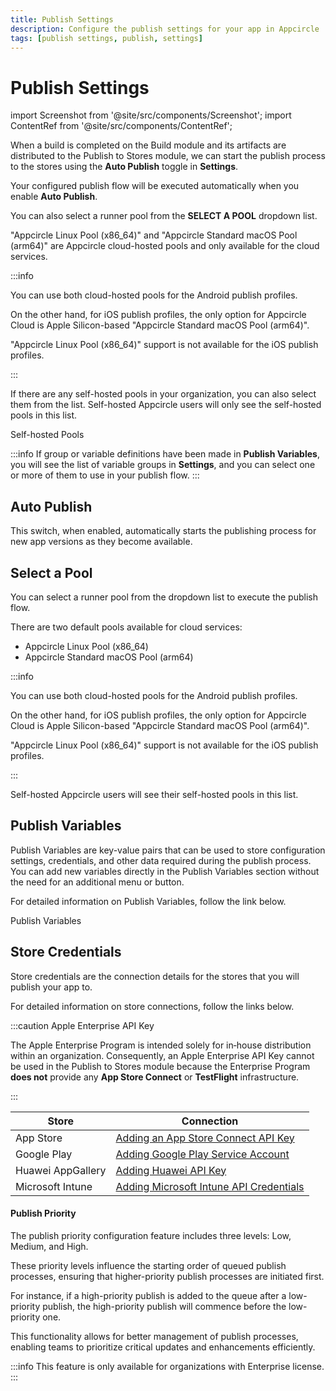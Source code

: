```yaml
---
title: Publish Settings
description: Configure the publish settings for your app in Appcircle
tags: [publish settings, publish, settings]
---
```


# Publish Settings

import Screenshot from '@site/src/components/Screenshot';
import ContentRef from '@site/src/components/ContentRef';

When a build is completed on the Build module and its artifacts are distributed to the Publish to Stores module, we can start the publish process to the stores using the **Auto Publish** toggle in **Settings**.

Your configured publish flow will be executed automatically when you enable **Auto Publish**.

You can also select a runner pool from the **SELECT A POOL** dropdown list.

<Screenshot url='https://cdn.appcircle.io/docs/assets/7140-30.png'/>

<Screenshot url='https://cdn.appcircle.io/docs/assets/7140-33.png'/>

"Appcircle Linux Pool (x86_64)" and "Appcircle Standard macOS Pool (arm64)" are Appcircle cloud-hosted pools and only available for the cloud services.

:::info

You can use both cloud-hosted pools for the Android publish profiles.

On the other hand, for iOS publish profiles, the only option for Appcircle Cloud is Apple Silicon-based "Appcircle Standard macOS Pool (arm64)".

"Appcircle Linux Pool (x86_64)" support is not available for the iOS publish profiles.

:::

If there are any self-hosted pools in your organization, you can also select them from the list. Self-hosted Appcircle users will only see the self-hosted pools in this list.

<ContentRef url="/self-hosted-appcircle/self-hosted-runner/configure-runner/manage-pools">
  Self-hosted Pools
</ContentRef>

:::info
If group or variable definitions have been made in **Publish Variables**, you will see the list of variable groups in **Settings**, and you can select one or more of them to use in your publish flow.
:::

## Auto Publish

This switch, when enabled, automatically starts the publishing process for new app versions as they become available.

## Select a Pool

You can select a runner pool from the dropdown list to execute the publish flow.

There are two default pools available for cloud services:

- Appcircle Linux Pool (x86_64)
- Appcircle Standard macOS Pool (arm64)

:::info

You can use both cloud-hosted pools for the Android publish profiles.

On the other hand, for iOS publish profiles, the only option for Appcircle Cloud is Apple Silicon-based "Appcircle Standard macOS Pool (arm64)".

"Appcircle Linux Pool (x86_64)" support is not available for the iOS publish profiles.

:::

Self-hosted Appcircle users will see their self-hosted pools in this list.

## Publish Variables

Publish Variables are key-value pairs that can be used to store configuration settings, credentials, and other data required during the publish process. You can add new variables directly in the Publish Variables section without the need for an additional menu or button.

For detailed information on Publish Variables, follow the link below.

<ContentRef url="/publish-module/publish-variables">
  Publish Variables
</ContentRef>

## Store Credentials

Store credentials are the connection details for the stores that you will publish your app to.

For detailed information on store connections, follow the links below.

:::caution Apple Enterprise API Key

The Apple Enterprise Program is intended solely for in‑house distribution within an organization. Consequently, an Apple Enterprise API Key cannot be used in the Publish to Stores module because the Enterprise Program **does not** provide any **App Store Connect** or **TestFlight** infrastructure.

:::

| Store             | Connection                                                                                                                  |
| ----------------- |-----------------------------------------------------------------------------------------------------------------------------|
| App Store         | [Adding an App Store Connect API Key](/account/my-organization/security/credentials/adding-an-app-store-connect-api-key.md) |
| Google Play       | [Adding Google Play Service Account](/account/my-organization/security/credentials/adding-google-play-service-account.md)   |
| Huawei AppGallery | [Adding Huawei API Key](/account/my-organization/security/credentials/adding-huawei-api-key)                                |
| Microsoft Intune  | [Adding Microsoft Intune API Credentials](/account/my-organization/security/credentials/adding-microsoft-intune-api-key)    |

#### Publish Priority

The publish priority configuration feature includes three levels: Low, Medium, and High.

These priority levels influence the starting order of queued publish processes, ensuring that higher-priority publish processes are initiated first.

For instance, if a high-priority publish is added to the queue after a low-priority publish, the high-priority publish will commence before the low-priority one.

This functionality allows for better management of publish processes, enabling teams to prioritize critical updates and enhancements efficiently.

<Screenshot url='https://cdn.appcircle.io/docs/assets/BE5053-priority1.png' alt="Publish Priority" />

<Screenshot url='https://cdn.appcircle.io/docs/assets/BE5053-priority2.png' alt="Publish Priority Selection" />

:::info
This feature is only available for organizations with Enterprise license.
:::